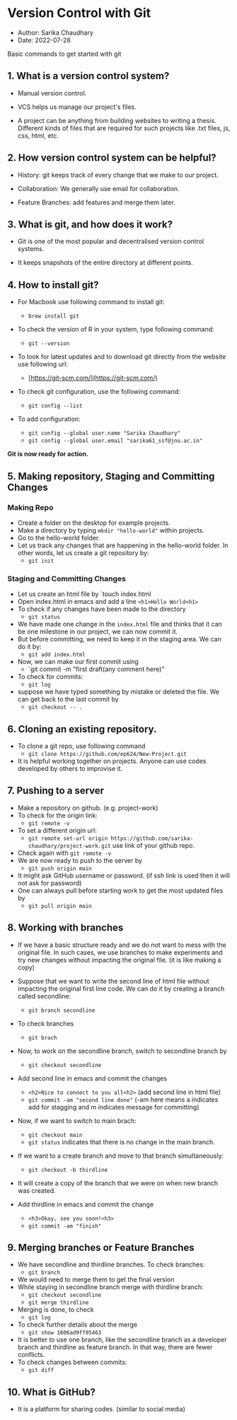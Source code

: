 # Version Control with Git
- Author: Sarika Chaudhary
- Date: 2022-07-28

Basic commands to get started with git 


## 1. What is a version control system?

- Manual version control.

- VCS helps us manage our project's files.

- A project can be anything from building websites to writing a thesis.
  Different kinds of files that are required for such projects
  like .txt files, js, css, html, etc.

## 2. How version control system can be helpful?

- History: git keeps track of every change that we make to our project.

- Collaboration: We generally use email for collaboration.

- Feature Branches: add features and merge them later.

## 3. What is git, and how does it work?

- Git is one of the most popular and decentralised version control systems.

- It keeps snapshots of the entire directory at different points.

## 4. How to install git?

- For Macbook use following command to install git:

  - `brew install git`

- To check the version of R in your system, type following command:
  - `git --version`

- To look for latest updates and to download git directly from the website use 
following url:

  - [https://git-scm.com/](https://git-scm.com/)

- To check git configuration, use the following command:
  - `git config --list`

- To add configuration:
   - `git config --global user.name "Sarika Chaudhary"`
   - `git config --global user.email "sarika61_ssf@jnu.ac.in"`
   
**Git is now ready for action.**

## 5. Making repository, Staging and Committing Changes

### Making Repo
- Create a folder on the desktop for example projects.
- Make a directory by typing `mkdir "hello-world"` within projects.
- Go to the hello-world folder. 
- Let us track any changes that are happening in the hello-world folder.
    In other words, let us create a git repository by:
  - `git init`

### Staging and Committing Changes
- Let us create an html file by `touch index.html
- Open index.html in emacs and add a line `<h1>Hello World<h1>`
- To check if any changes have been made to the directory
  - `git status`
- We have made one change in the `index.html` file and thinks that it can be one milestone in our project, we can now commit it.
- But before committing, we need to keep it in the staging area. We can do it by:
  - `git add index.html`
- Now, we can make our first commit using
  - `git commit -m "first draft(any comment here)"
- To check for commits:
  - `git log`
- suppose  we have typed something by mistake or deleted the file.
    We can get back to the last commit by
  - `git checkout -- .`

## 6. Cloning an existing repository.
- To clone a git repo, use following command
  - `git clone https://github.com/ep624/New-Project.git`
- It is helpful working together on projects. Anyone can use codes developed
   by others to improvise it.

## 7. Pushing to a server
- Make a repository on github. (e.g. project-work)
- To check for the origin link:
  - `git remote -v`
- To set a different origin url:
  - `git remote set-url origin https://github.com/sarika-chaudhary/project-work.git` use link of your github repo.
- Check again with `git remote -v`
- We are now ready to push to the server by 
  - `git push origin main`
- It might ask GitHub username or password. (if ssh link is used then it will not ask for password)
- One can always pull before starting work to get the most updated files by 
  - `git pull origin main`

## 8. Working with branches
- If we have a basic structure ready and we do not want to mess with the original file. In such cases, we use branches to make experiments and try new changes without impacting the original file. (it is like making a copy)
- Suppose that we want to write the second line of html file without impacting the original first line code. We can do it by creating a branch called secondline:
  - `git branch secondline`
- To check branches
  - `git brach`
- Now, to work on the secondline branch, switch to secondline branch by 
  - `git checkout secondline`
- Add second line in emacs and commit the changes
  - `<h2>Nice to connect to you all<h2>` (add second line in html file)
  - `git commit -am "second line done"` (-am here means a indicates add for stagging and m indicates message for committing)

- Now, if we want to switch to main brach:
  - `git checkout main`
  - `git status` indicates that there is no change in the main branch.
- If we want to a create branch and move to that branch simultaneously:
  - `git checkout -b thirdline`
- It will create a copy of the branch that we were on when new branch was created. 

- Add thirdline in emacs and commit the change
  - `<h3>Okay, see you soon!<h3>`
  - `git commit -am "finish"`

## 9. Merging branches or Feature Branches 

- We have secondline and thirdline branches. To check branches:
  - `git branch`
- We would need to merge them to get the final version
- While staying in secondline branch merge with thirdline branch:
  - `git checkout secondline`
  - `git merge thirdline`
- Merging is done, to check
  - `git log`
- To check further details about the merge 
  - `git show 1606ad9ff05463` 
- It is better to use one branch, like the secondline branch as
    a developer branch and thirdline as feature branch.
    In that way, there are fewer conflicts.
- To check changes between commits:
  - `git diff`

## 10. What is GitHub?

- It is a platform for sharing codes.
    (similar to social media)
